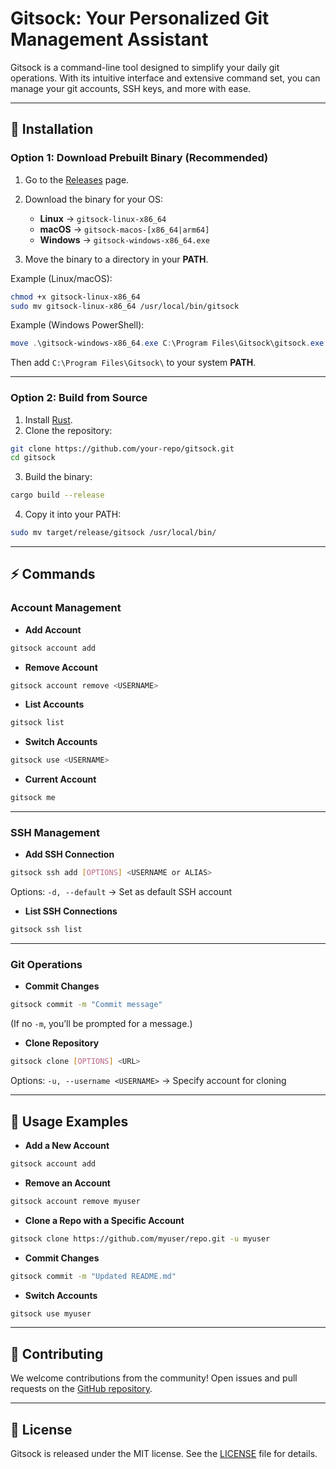 # Gitsock: Your Personalized Git Management Assistant

Gitsock is a command-line tool designed to simplify your daily git operations. With its intuitive interface and extensive command set, you can manage your git accounts, SSH keys, and more with ease.

---

## 🔧 Installation

### Option 1: Download Prebuilt Binary (Recommended)

1. Go to the [Releases](https://github.com/your-repo/gitsock/releases) page.
2. Download the binary for your OS:

   * **Linux** → `gitsock-linux-x86_64`
   * **macOS** → `gitsock-macos-[x86_64|arm64]`
   * **Windows** → `gitsock-windows-x86_64.exe`
3. Move the binary to a directory in your **PATH**.

Example (Linux/macOS):

```sh
chmod +x gitsock-linux-x86_64
sudo mv gitsock-linux-x86_64 /usr/local/bin/gitsock
```

Example (Windows PowerShell):

```powershell
move .\gitsock-windows-x86_64.exe C:\Program Files\Gitsock\gitsock.exe
```

Then add `C:\Program Files\Gitsock\` to your system **PATH**.

---

### Option 2: Build from Source

1. Install [Rust](https://rustup.rs).
2. Clone the repository:

```sh
git clone https://github.com/your-repo/gitsock.git
cd gitsock
```

3. Build the binary:

```sh
cargo build --release
```

4. Copy it into your PATH:

```sh
sudo mv target/release/gitsock /usr/local/bin/
```

---

## ⚡ Commands

### Account Management

* **Add Account**

```sh
gitsock account add
```

* **Remove Account**

```sh
gitsock account remove <USERNAME>
```

* **List Accounts**

```sh
gitsock list
```

* **Switch Accounts**

```sh
gitsock use <USERNAME>
```

* **Current Account**

```sh
gitsock me
```

---

### SSH Management

* **Add SSH Connection**

```sh
gitsock ssh add [OPTIONS] <USERNAME or ALIAS>
```

Options:
`-d, --default` → Set as default SSH account

* **List SSH Connections**

```sh
gitsock ssh list
```

---

### Git Operations

* **Commit Changes**

```sh
gitsock commit -m "Commit message"
```

(If no `-m`, you’ll be prompted for a message.)

* **Clone Repository**

```sh
gitsock clone [OPTIONS] <URL>
```

Options:
`-u, --username <USERNAME>` → Specify account for cloning

---

## 📌 Usage Examples

* **Add a New Account**

```sh
gitsock account add
```

* **Remove an Account**

```sh
gitsock account remove myuser
```

* **Clone a Repo with a Specific Account**

```sh
gitsock clone https://github.com/myuser/repo.git -u myuser
```

* **Commit Changes**

```sh
gitsock commit -m "Updated README.md"
```

* **Switch Accounts**

```sh
gitsock use myuser
```

---

## 🤝 Contributing

We welcome contributions from the community!
Open issues and pull requests on the [GitHub repository](https://github.com/your-repo/gitsock).

---

## 📄 License

Gitsock is released under the MIT license.
See the [LICENSE](LICENSE) file for details.